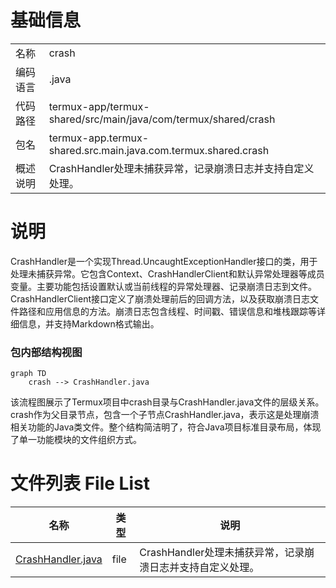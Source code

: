 # 基础信息

|      |      |
|------|------|
| 名称 | crash |
| 编码语言 | .java |
| 代码路径 | termux-app/termux-shared/src/main/java/com/termux/shared/crash |
| 包名 | termux-app.termux-shared.src.main.java.com.termux.shared.crash |
| 概述说明 | CrashHandler处理未捕获异常，记录崩溃日志并支持自定义处理。 |

# 说明

CrashHandler是一个实现Thread.UncaughtExceptionHandler接口的类，用于处理未捕获异常。它包含Context、CrashHandlerClient和默认异常处理器等成员变量。主要功能包括设置默认或当前线程的异常处理器、记录崩溃日志到文件。CrashHandlerClient接口定义了崩溃处理前后的回调方法，以及获取崩溃日志文件路径和应用信息的方法。崩溃日志包含线程、时间戳、错误信息和堆栈跟踪等详细信息，并支持Markdown格式输出。


### 包内部结构视图

```mermaid
graph TD
    crash --> CrashHandler.java
```

该流程图展示了Termux项目中crash目录与CrashHandler.java文件的层级关系。crash作为父目录节点，包含一个子节点CrashHandler.java，表示这是处理崩溃相关功能的Java类文件。整个结构简洁明了，符合Java项目标准目录布局，体现了单一功能模块的文件组织方式。

# 文件列表 File List

| 名称   | 类型  | 说明 |
|-------|------|-------------|
| [CrashHandler.java](CrashHandler.md) | file | CrashHandler处理未捕获异常，记录崩溃日志并支持自定义处理。 |


